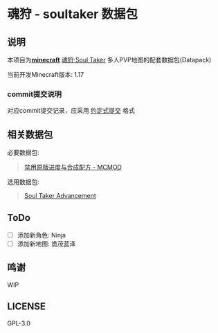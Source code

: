 # 魂狩 - soultaker 数据包

## 说明

本项目为[**minecraft**](https://minecraft.net) [魂狩·Soul Taker](https://www.mcbbs.net/thread-1114839-1-1.html) 多人PVP地图的配套数据包(Datapack)

当前开发Minecraft版本: 1.17

### commit提交说明

对应commit提交记录，应采用 [约定式提交](conventionalcommits.org) 格式

## 相关数据包

必要数据包:

> [禁用原版进度与合成配方 - MCMOD](https://www.mcmod.cn/class/6359.html)

选用数据包:

> [Soul Taker Advancement](https://github.com/AzideCupric/soultaker-advancement)

## ToDo

- [ ] 添加新角色: Ninja
- [ ] 添加新地图: 诡茂蓝泽

## 鸣谢

WIP

## LICENSE

GPL-3.0
